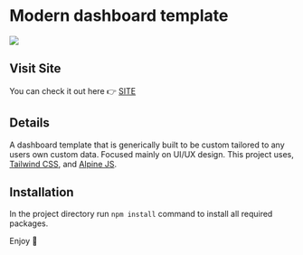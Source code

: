 # Modern dashboard template
<img src="https://jakebogan.dev/img/content/modern-dashboard.webp">

## Visit Site
You can check it out here :point_right: <a href="https://jakebogan01.github.io/Dashboard/" target="_blank"> SITE </a>

## Details
A dashboard template that is generically built to be custom tailored to any users own custom data. Focused mainly on UI/UX design. This project uses, <a href="https://tailwindcss.com" target="_blank">Tailwind CSS</a>, and <a href="https://alpinejs.dev" target="_blank">Alpine JS</a>.

## Installation
In the project directory run `npm install` command to install all required packages.

Enjoy :palm_tree:
